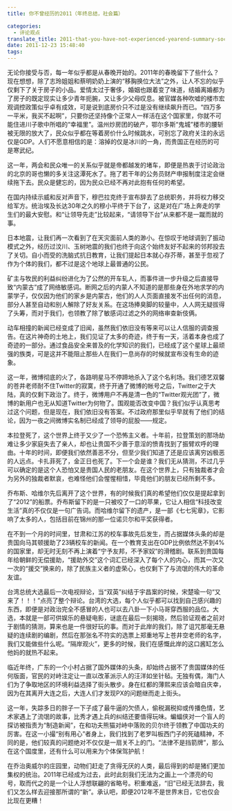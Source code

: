 ```yaml
---
title: 你不曾经历的2011（年终总结，社会篇）

categories:
  - 评论观点
translate_title: 2011-that-you-have-not-experienced-yearend-summary-social-articles
date: 2011-12-23 15:48:40
tags:
---
```


无论你接受与否，每一年似乎都是从春晚开始的。2011年的春晚留下了些什么？现在想想，除了志玲姐姐和蔡明奶奶上演的“移胸换位大法”之外，让人不忘的似乎仅剩下了关于房子的小品。爱情太过于奢侈，婚姻也跟着变了味道，结婚离婚都为了房子的既定现实让多少青年扼腕，又让多少父母叹息。被官媒各种吹嘘的楼市宏观调控政策似乎卓有成效，可是说到底房价只不过是没有继续飙升而已。“四万多一平米，我买不起啊”，只要你还坚持像个正常人一样活在这个国家里，你就不可能住进川子歌中所唱的“幸福里”。温州炒房团的破产，鄂尔多斯“鬼城”楼市的腰斩被无限的放大了，民众似乎都在等着房价什么时候跳水，可别忘了政府关注的永远仅是GDP。人们不愿意相信的是：溶掉的仅是冰川的一角，而贵国正在经历的可是寒武纪。

这一年，两会和民众唯一的关系似乎就是帝都越发的堵车，即便是热衷于讨论政治的北京的哥也懒的多关注这潭死水了。拖了若干年的公务员财产申报制度注定会继续拖下去。民众是健忘的，因为民众已经不再对此抱有任何的希望。

在国内持续示威和反对声音下，穆巴拉克终于宣布辞去了总统职务，并将权力移交给军方。统治埃及长达30年之久的穆小平终于下台了，这是对在广场上奔走的学生们的最大安慰。和“让领导先走”比较起来，“请领导下台”从来都不是一蹴而就的事。

日本地震，让我们再一次看到了在天灾面前人类的渺小。在惊叹于地球调到了振动模式之外，经历过汶川、玉树地震的我们也终于向这个始终友好不起来的邻邦投去了关切。自小而受的洗脑式抗日教育，让我们提起日本就心存芥蒂，甚至于忽视了作为个体的我们，都不过是这个地球上最普通的公民。

矿主与牧民的利益纠纷进化为了公然的开车轧人，而事件进一步升级之后直接导致“内蒙古”成了网络敏感词。断网之后的内蒙人不知道的是那些身在外地求学的内蒙学子，仅仅因为他们的家乡是内蒙古，他们的人人页面直接发不出任何的消息，部分人甚至自动和别人解除了好友关系。在这场捧臭脚的较量中，人人网无疑拔得了头筹，而对于我们，也领教了除了敏感词过滤之外的网络审查新伎俩。

动车相撞的新闻已经变成了旧闻，虽然我们依旧没有等来可以让人信服的调查报告。在这片神奇的土地上，我们见证了太多的奇迹，终于有一天，活着本身也成了奇迹的一部分。通过食品安全来普及的化学知识的我们，已经成了这个星球上最顽强的族类，可是这并不能阻止那些人在我们一息尚存的时候就宣布没有生命的迹象。

这一年，微博彻底的火了，各路明星马不停蹄地杀入了这个名利场。我们德艺双馨的苍井老师耐不住Twitter的寂寞，终于开通了微博的帐号之后，Twitter之于大陆，真的仅剩下政治了。终于，微博用户不再是清一色的“Twitter观光团”了，微博的新用户也无从知道Twitter为何物了。围观能否改变中国？我们似乎认真思考过这个问题，但是现在，我们依旧没有答案。不过政府那里似乎早就有了他们的结论，因为一夜之间微博实名制已经成了领导的屁股——规定。

本拉登死了，这个世界上终于又少了一个恐怖主义者。十年前，拉登策划的那场劫难让多少家庭失去了亲人，却也让贵国不少善于意淫的愤青找到了振臂欢呼的理由。十年的时间，即便我们依然善恶不分，但至少我们知道了还是应该离穷凶极恶的人远点。卡扎菲死了，金正日也死了。下一个会是谁？我们无从猜测，不过几乎可以确定的是这个人恐怕又是贵国人民的老朋友。在这个世界上，只有独裁者才会为另外的独裁者默哀，也难怪他们会惺惺相惜，毕竟他们的朋友已经所剩不多。

乔布斯、哈维尔先后离开了这个世界，有的时候我们真的希望他们仅仅是提起拿到了“2012”的船票。乔布斯留下的是一只被咬了一口的苹果，它让人相信“科技改变生活”真的不仅仅是一句广告词。而哈维尔留下的遗产，是一部《七七宪章》，它影响了太多的人，包括目前在锦州的那一位诺贝尔和平奖获得者。

在不到一个月的时间里，甘肃和江苏的校车事故先后发生，而占据媒体头条的却是贵国向马其顿援助了23辆校车的新闻。在一个教育支出在GDP比例依然达不到4%的国家里，却无时无刻不再上演着“宁予友邦，不予家奴”的滑稽剧。联系到贵国每年给朝鲜的无偿援助，“援助外交”这个词汇已经深入了每个人的内心，而其一次又一次的“援交”换来的，除了民族主义者的虚荣心，也仅剩下了与流氓的伟大的革命友谊。

台湾总统大选最后一次电视辩论，当“双英”纠结于宇昌案的时候，宋楚瑜一句“又来了！！！”点亮了整个辩论。台湾的大选，每个人似乎都可以找到自己感兴趣的东西，即便是对政治完全不感冒的人也可以去八卦一下小马哥穿西服的品位。大选，本就是一部可供娱乐的悬疑电影，谜底在最后一刻揭晓，然后验证观者之前对于剧情的猜测，算来也是一件很好玩的事。而对于此岸的我们，除了诅咒那毫无悬疑的连续剧的编剧，然后在那张名不符实的选票上郑重地写上苍井空老师的名字，我们又能做些什么呢。“隔岸观火”，更多的时候，我们在感慨此岸的这口酱缸怎么他妈的就热不起来。

临近年终，广东的一个小村占据了国外媒体的头条，却始终占据不了贵国媒体的任何版面，官民的对峙注定让一直以改革派示人的汪洋如坐针毡。无独有偶，海门人们为了争取地区的环境利益选择了街头散步。身在红都的薄熙来应该会暗自庆幸，因为在其离开大连之后，大连人们才发现PX的问题继而走上街头。

这一年，失踪多日的胖子一下子成了最牛逼的欠债人，偷税漏税抑或传播色情，艺术家遇上了流氓的故事，比秀才遇上兵的纠结还要值得玩味。蝙蝠侠对一个盲人的探访被指责为“制造新闻”，在和功夫熊猫对峙中落败的贝尔终于领教了中国功夫的厉害。在这一小撮“别有用心”者身上，我们找到了老罗叫板西门子的死磕精神，不同的是，他们较真的问题绝对不仅仅是一扇关不上的门。“法律不是挡箭牌”，那么在这个国度里，还有什么可以用来为个体保驾护航！

在乔治奥威尔的庄园里，动物们赶走了贪得无厌的人类，最后得到的却是猪们更加集权的统治。2011年已经成为过去，此时此刻我们无法为之画上一个漂亮的句号，取而代之的是一个让人浮想联翩的省略号。积重难返，“旧”已经无法辞去，我们又怎么样去迎接那所谓的“新”。承认吧，即便2012年不是世界末日，它也仅会比现在更糟！